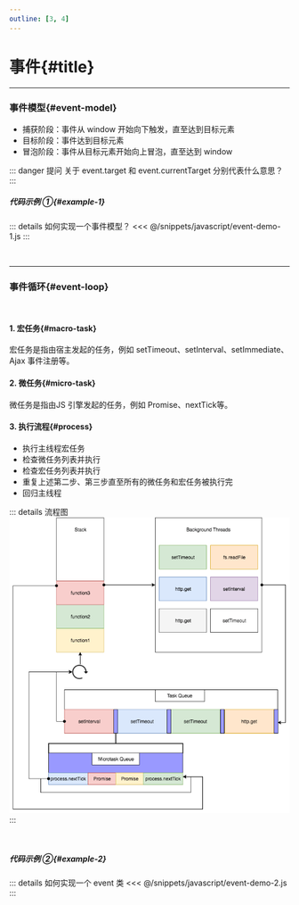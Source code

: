 ```yaml
---
outline: [3, 4]
---
```


# 事件{#title}

----

### 事件模型{#event-model}

+ 捕获阶段：事件从 window 开始向下触发，直至达到目标元素
+ 目标阶段：事件达到目标元素
+ 冒泡阶段：事件从目标元素开始向上冒泡，直至达到 window

::: danger 提问
关于 event.target 和 event.currentTarget 分别代表什么意思？
:::

##### 代码示例 ①{#example-1}

::: details 如何实现一个事件模型？
<<< @/snippets/javascript/event-demo-1.js
:::

<br />

---

### 事件循环{#event-loop}

<br />

#### 1. 宏任务{#macro-task}

宏任务是指由宿主发起的任务，例如 setTimeout、setInterval、setImmediate、Ajax 事件注册等。

#### 2. 微任务{#micro-task}

微任务是指由JS 引擎发起的任务，例如 Promise、nextTick等。

#### 3. 执行流程{#process}

+ 执行主线程宏任务
+ 检查微任务列表并执行
+ 检查宏任务列表并执行
+ 重复上述第二步、第三步直至所有的微任务和宏任务被执行完
+ 回归主线程

::: details 流程图
![Event Loop](../../images/event-loop.png)
:::

<br />

##### 代码示例 ②{#example-2}

::: details 如何实现一个 event 类
<<< @/snippets/javascript/event-demo-2.js
:::